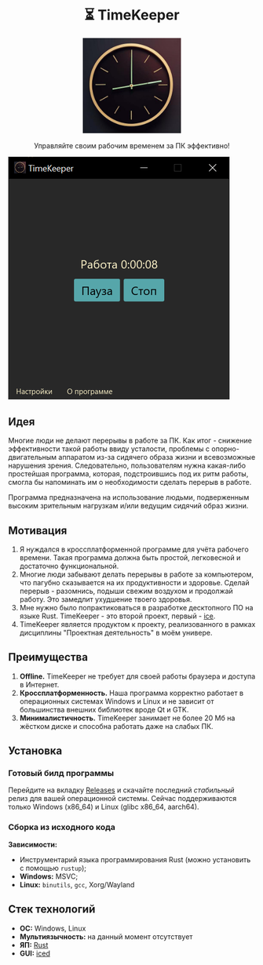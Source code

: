 <div align="center">
    <h1>⏳ TimeKeeper</h1>
    <img src="assets/logo.png" width="200">
    <p>Управляйте своим рабочим временем за ПК эффективно!</p>
</div>

[![](assets/main_win.png)](assets/gallery.md)

## Идея

Многие люди не делают перерывы в работе за ПК. Как итог - снижение эффективности такой работы ввиду усталости, проблемы с опорно-двигательным аппаратом из-за сидячего образа жизни и всевозможные нарушения зрения. Следовательно, пользователям нужна какая-либо простейшая программа, которая, подстроившись под их ритм работы, смогла бы напоминать им о необходимости сделать перерыв в работе.

Программа предназначена на использование людьми, подверженным высоким зрительным нагрузкам и/или ведущим сидячий образ жизни.

## Мотивация

1. Я нуждался в кроссплатформенной программе для учёта рабочего времени. Такая программа должна быть простой, легковесной и достаточно функциональной.
2. Многие люди забывают делать перерывы в работе за компьютером, что пагубно сказывается на их продуктивности и здоровье. Сделай перерыв - разомнись, подыши свежим воздухом и продолжай работу. Это замедлит ухудшение твоего здоровья.
3. Мне нужно было попрактиковаться в разработке десктопного ПО на языке Rust. TimeKeeper - это второй проект, первый - [ice](https://github.com/mskrasnov/ice).
4. TimeKeeper является продуктом к проекту, реализованного в рамках дисциплины "Проектная деятельность" в моём универе.

## Преимущества

1. **Offline.** TimeKeeper не требует для своей работы браузера и доступа в Интернет.
2. **Кроссплатформенность.** Наша программа корректно работает в операционных системах Windows и Linux и не зависит от большинства внешних библиотек вроде Qt и GTK.
3. **Минималистичность.** TimeKeeper занимает не более 20 Мб на жёстком диске и способна работать даже на слабых ПК.
<!--4. [TODO] **Статистика.** TimeKeeper способен вести локальную статистику циклов работа/отдых, чтобы пользователь имел представление о том, сколько он работает и как часто нужно делать перерывы в работе.
5. [TODO] **Уведомления.** Вне зависимости от ОС, на которой запускается TimeKeeper, на ваш рабочий стол будут приходить уведомления о начале/конце цикла работа/отдых.-->

## Установка

### Готовый билд программы

Перейдите на вкладку [Releases](https://github.com/mskrasnov/TimeKeeper) и скачайте последний *стабильный* релиз для вашей операционной системы. Сейчас поддерживаются только Windows (x86_64) и Linux (glibc x86_64, aarch64).

### Сборка из исходного кода

**Зависимости:**

- Инструментарий языка программирования Rust (можно установить с помощью `rustup`);
- **Windows:** MSVC;
- **Linux:** `binutils`, `gcc`, Xorg/Wayland

## Стек технологий

- **ОС:** Windows, Linux
- **Мультиязычность:** на данный момент отсутствует
- **ЯП:** [Rust](https://rust-lang.org)
- **GUI:** [iced](https://iced.rs)